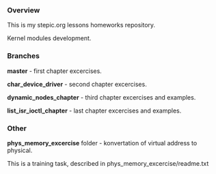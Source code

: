 ### Overview
This is my stepic.org lessons homeworks repository.

Kernel modules development.

### Branches

**master** - first chapter excercises.

**char_device_driver** - second chapter excercises.

**dynamic_nodes_chapter** - third chapter excercises and examples.

**list_isr_ioctl_chapter** - last chapter excercises and examples.


### Other

**phys_memory_excercise** folder - konvertation of virtual address to physical.

This is a training task, described in phys_memory_excercise/readme.txt